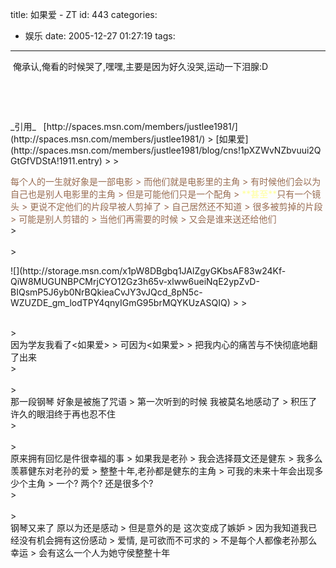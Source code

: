 title: 如果爱  -  ZT
id: 443
categories:
  - 娱乐
date: 2005-12-27 01:27:19
tags:
---

<div id="msgcns!9697D6160EFEBC17!500" class="bvMsg">

 俺承认,俺看的时候哭了,嘿嘿,主要是因为好久没哭,运动一下泪腺:D
<p> 
<p> 
<p>_引用_   [http://spaces.msn.com/members/justlee1981/](http://spaces.msn.com/members/justlee1981/)
> [如果爱](http://spaces.msn.com/members/justlee1981/blog/cns!1pXZWvNZbvuui2QGtGfVDStA!1911.entry)
> 
> <div><font color="#986c52">每个人的一生就好象是一部电影
> 而他们就是电影里的主角
> 有时候他们会以为自己也是别人电影里的主角
> 但是可能他们只是一个配角
> <font color="#ffff99">**甚至**</font>只有一个镜头
> 更说不定他们的片段早被人剪掉了
> 自己居然还不知道
> 很多被剪掉的片段
> 可能是别人剪错的
> 当他们再需要的时候
> 又会是谁来送还给他们</font></div>
> <div><font color="#986c52"></font> </div>
> <p align="left">![](http://storage.msn.com/x1pW8DBgbq1JAlZgyGKbsAF83w24Kf-QiW8MUGUNBPCMrjCYO12Gz3h65v-xlww6ueiNqE2ypZvD-BIQsmP5J6yb0NrBQkieaCvJY3vJQcd_8pN5c-WZUZDE_gm_lodTPY4qnyIGmG95brMQYKUzASQIQ)
> 
> <div> </div>
> <div>因为学友我看了&lt;如果爱&gt;
> 可因为&lt;如果爱&gt;
> 把我内心的痛苦与不快彻底地翻了出来</div>
> <div> </div>
> <div>那一段钢琴 好象是被施了咒语
> 第一次听到的时候 我被莫名地感动了
> 积压了许久的眼泪终于再也忍不住</div>
> <div> </div>
> <div>原来拥有回忆是件很幸福的事
> 如果我是老孙
> 我会选择聂文还是健东
> 我多么羡慕健东对老孙的爱
> 整整十年,老孙都是健东的主角
> 可我的未来十年会出现多少个主角
> 一个? 两个? 还是很多个?</div>
> <div> </div>
> <div>钢琴又来了 原以为还是感动
> 但是意外的是 这次变成了嫉妒
> 因为我知道我已经没有机会拥有这份感动
> 爱情, 是可欲而不可求的
> 不是每个人都像老孙那么幸运
> 会有这么一个人为她守侯整整十年</div></div>